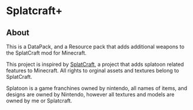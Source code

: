 # Splatcraft+
## About
This is a DataPack, and a Resource pack that adds additional weapons to the SplatCraft mod for Minecraft.

This project is inspired by [SplatCraft](https://github.com/splatcraft), a project that adds splatoon related features to Minecraft. All rights to orginal assets and textures belong to SplatCraft. 

Splatoon is a game franchines owned by nintendo, all names of items, and designs are owned by Nintendo, however all textures and models are owned by me or Splatcraft.